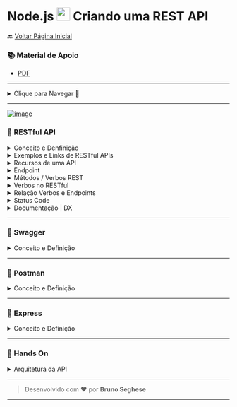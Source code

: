 <h1 id="topo">Node.js <img src="https://cdn.jsdelivr.net/gh/devicons/devicon/icons/nodejs/nodejs-plain.svg" width="30px"/> Criando uma REST API</h1>

🔙 [Voltar Página Inicial](https://github.com/brseghese/hiring-coders-3-vtex-gama)

<h3> 📚 Material de Apoio</h3>

- [PDF](https://drive.google.com/file/d/1wuiyTk3gXT4LApRJJqFxRPkZy4YhXuwe/view)

---

<details>

<summary>Clique para Navegar 🔽</summary>

- <a href="#0">RESTful API</a>
- <a href="#1">Swagger</a>
- <a href="#2">Postman</a>
- <a href="#3">Express</a>
- <a href="#4">Hands On</a>

</details>

---

[![image](https://img.shields.io/badge/Node.js-339933?style=for-the-badge&logo=nodedotjs&logoColor=white)](https://nodejs.org/en/)

<h3 id="0"> 🔶​ RESTful API</h3>

<details>

<summary>Conceito e Denfinição</summary>

#### 🔷 API

Uma API é uma aplicação que permite a integração entre diferentes sistemas padronizando o fluxo de requisições, a forma de envio e recebimento de informações e oprotocolo de codificação das mensagens.

#### 🔷 REST

O REST é um conjunto de convenções arquiteturais que utiliza algumas camadas do HTTP para envio e recebimento de informações.

#### 🔷 REST API

Logo, uma REST API é uma API que permite a integração entre sistemas utilizando as convenções arquiteturais do REST.

#### 🔷 RESTful

É um sistema que segue todas as boas práticas do estilo de arquitetura REST.

Isso envolve seguir padrões para definição de recursos, status de resposta, cache, codificação dos dados, forma de envio e de recebimento, entre outras coisas.

O RESTful traz um foco no consumidor, que no caso, é o desenvolvedor.

</details>

<details>

<summary>Exemplos e Links de RESTful APIs</summary>

#### 🔷 Exemplos de REST API

- [Youtube](https://developers.google.com/youtube/v3)🔗
- [Instagram](https://developers.facebook.com/docs/instagram-api/)🔗 Graph API
- [Any API](https://any-api.com/)🔗

</details>

<details>

<summary>Recursos de uma API</summary>

#### 🔷 Definição de Recursos | Case: Portal de Notícias

- /categorias
- /jornalistas

> Recursos de um portal de notícias - ex: G1.com

#### 🔷 Definição de Coleção

- /categorias

> Coleção de categorias - ex: esportes, políticas...

- /categorias/{categorias_id}/noticias

> Coleção de notícias - ex: jogos de futebol

#### 🔷 Definição de Elemento

- /categorias/{categoria_id}

> Elemento de uma categoria específica - ex: esporte

#### 🔷 Definição de Sub-elemento

- /categorias/{categoria_id}/noticias/{noticia_id}

> Elemento de uma notícia específica, dentro de uma categoria - ex: jogo do palmeiras

#### ⚠️ Evite encadeamentos maiores que esses três níveis:

- Coleção -> acessa o site "G1" (categorias)
- Elemento -> acessa uma seção "Esportes" (categorias/{}/noticias)
- Sub-elemento -> acessa uma notícia "Jogo do Palmeiras" (categorias/{}/noticias/{}noticia)

</details>

<details>

<summary>Endpoint</summary>

#### 🔷 Definição de Endpoint

Os principais dados necessários para um sistema se comunicar com uma API são:

- Protocolo:HTTP/HTTPS
- Host:api.sistemanoticias.com.br
- Path:/categorias/1/noticias

Endpoint é a junção de todas essas informações, ou seja, ele é o endereço específico de determinado recurso na API.

#### 🔷 Estrutura Recomendada

protocolo://dominio/nome-da-api/versao/recurso

> ex: https://api.sistemanoticias.com.br/news-api/v1/categorias/1/noticias/12

</details>

<details>

<summary>Métodos / Verbos REST</summary>

#### 🔷 CRUD

- GET
  - Envio de parâmetros via URL
  - Recebimento de informações no corpo da resposta
- POST
  - Envio de parâmetros via corpo
  - Recebimento de informações no corpo da resposta
- PUT
  - Envio de parâmetros via URL e corpo
  - Recebimento de informações no corpo da resposta
- DELETE
  - Envio de parâmetros via URL
  - Recebimento de informações no corpo da resposta
- PATCH
  - Envio de parâmetros via URL e corpo
  - Recebimento de informações no corpo da resposta
- OPTIONS
  - Envio de parâmetros via URL
  - Recebimento de informações no cabeçalho da resposta
- HEAD
  - Envio de parâmetros via URL
  - Recebimento de informações no cabeçalho da resposta

#### 🔷 Requisição - 3 partes

#### ✔️ URL / Endpoint

> ex: https://api.sistemanoticias.com.br/news-api/v1/categorias/1/noticias?_offset=50&_limit=25

#### ✔️ Cabeçalho / Head de Requisição

- Host: api.sistemanoticias.com.br
- accept: application/json
- X-Acces-Token: xxxxxxxxxx
- x-api-Key: xxxxxxxxxx
- Content-Type: application/json
- ...

#### ✔️ Corpo da Requisição

```
{
  "titulo": "Bets TV show of all time",
  "conteudo": "It's Supernatural series..."
}
```

#### 🔷 Resposta - 2 partes

#### ✔️ Cabeçalho / Head de Resposta

- HTTP 401
- date: Sat, 22 May
- content-type: application/json
- content-length: 26
- x-amzn
- acess-control
- ...

#### ✔️ Corpo da Resposta

```
{
  "id": 1,
  "titulo": "Bets TV show of all time",
  "conteudo": "It's Supernatural series..."
},
{
  "id": 2,
  "titulo": "Better movie of all time",
  "conteudo": "It's Star Wars..."
}
```

</details>

<details>

<summary>Verbos no RESTful</summary>

#### 🔷 Utilidade dos Verbos

#### ✔️ GET

Método de consulta de registros, utilizado para buscar informações.

#### ✔️ POST

Método para criação de registro, utilizado para enviar informações.

#### ✔️ PUT

Método para atualização completa de registro, utilizado para enviar informações.

#### ✔️ DELETE

Método para remoção de registro, utilizado para enviar informações.

#### ✔️ PATCH

Método para atualização parcial de registro, utilizado para enviar informações.

#### ✔️ OPTIONS

Método para verificar quais métodos são permitidos, utilizado para buscar informações.

#### ✔️ HEAD

Método para consultar apenas o cabeçalho dos registros, utilizado para buscar informações.

</details>

<details>

<summary>Relação Verbos e Endpoints</summary>

#### ✔️ Endpoint para buscar todas as notícias

```
[GET]https://api.sistemanoticias.com.br/news-api/v1/categorias/1/noticias
```

#### ✔️ Endpoint para criar uma nova notícia

```
[POST]https://api.sistemanoticias.com.br/news-api/v1/categorias/1/noticias
```

#### ✔️ Endpoint para atualizar uma notícia

```
[PUT]https://api.sistemanoticias.com.br/news-api/v1/categorias/1/noticias/12
```

#### ✔️ Endpoint para remover uma nova notícia

```
[DELETE]https://api.sistemanoticias.com.br/news-api/v1/categorias/1/noticias/12
```

</details>

<details>

<summary>Status Code</summary>

#### 🔷 Definição

Padrão de 3 dígitos que indica o resultado da tentativa de tratar a requisição.

São divididos em 4 classes, indentificadas pelo primeiro dígito.

- 1xx - informational
- 2xx - successful
- 3xx - redirection
- 4xx - client error
- 5xx - server error

</details>

<details>

<summary>Documentação | DX </summary>

#### 🔷 Documentação

A documentação de uma API é uma definição do que é e de como se comportam os seu recursos. Nela estão contidas informações como protocolos, endpoints, parâmetros, formato de dados, entre outras coisas.

Sua pricipal utilidade é servir como referência para desenvolvedores que irão implementar integrações com a API e fornecer a eles todas as informações necessárias para esse trabalho. Muitas vezes é gerada antes da implementação da API de fato e serve como "contrato" entre backend e frontend para saberem o que esperar um do outro.

#### ✔️ Informações Essênciais

- Protocolo
- Host
- Recursos
- Métodos
- Formato dos parâmetros
- Formato dos retornos
- Status Code
- Autenticação

#### ✔️ Referências

- [REST API Tutorial](https://restfulapi.net/)
- [Swagger - Boas Práticas](https://swagger.io/resources/articles/best-practices-in-api-design/)
- [MDN HTTP](https://developer.mozilla.org/pt-BR/docs/Web/HTTP)

#### 🔷 DX (Developer Experience)

Exemplos:

#### ✔️ Api Developers Portal

- [Mercado Livre](https://developers.mercadolivre.com.br/)

#### ✔️ Documentação Interativa

- [Pagar.me](https://docs.pagar.me/)

#### ✔️ Getting Started

- [Twilio](https://www.twilio.com/pt-br/docs/sms)

#### ✔️ Exemplos de Códigos / SDK

- [Twitter](https://developer.twitter.com/en/docs/tools-and-libraries)

#### ✔️ Sign-Up e Tokens

- [Youtube](https://developers.google.com/youtube)

#### ✔️ Sandbox / Playground

- [Cielo](https://developercielo.github.io/manual/cielo-ecommerce#sandbox-e-ferramentas)

</details>

---

<h3 id="1"> 🔶​ Swagger</h3>

<details>

<summary>Conceito e Definição</summary>

####

O Swagger é, basicamente, um conjunto de ferramentas que nos ajuda a fazer o design, ou seja, fazer a modelagem, a documentar e até gerar código para desenvolvimento de APIs.

- [Swagger Editor](https://editor.swagger.io/)

#### ✔️ Documentação

- [Swagger Docs](https://swagger.io/docs/specification/about/)

</details>

---

<h3 id="2"> 🔶 Postman</h3>

<details>

<summary>Conceito e Definição</summary>

####

O Postman é um aplicativo com a função de testar e desenvolver APIs em uma interface bastante simples e intuitiva. Ele nos permite simular requisições HTTP de forma rápida, armazenando-as para que possamos usá-las posteriormente.

Além disso, para cada requisição feita, o Postman analisa as respostas enviadas pela API e as exibe visualmente de forma muito agradável e fácil de entender, o que reduz consideravelmente o tempo necessário para o desenvolvimento e testes de sua aplicação.

</details>

---

<h3 id="3"> 🔶​ Express</h3>

<details>

<summary>Conceito e Definição</summary>

####

O Express é um framework para aplicativo da web do Node.js mínimo e flexível que fornece um conjunto robusto de recursos para aplicativos web e móvel.

#### 🔷 Framework

O Framework é um pacote de códigos prontos que podem ser utilizados no desenvolvimento de sistemas. A proposta de uso dessa ferramenta é aplicar funcionalidades, comandos e estruturas já prontas para garantir qualidade no projeto e produtividade.

#### ✔️ Algumas Funcionalidades do Express

- Tratamento de métodos
- Tratamento de status code
- Protocolo de comunicação
- Funcionalidades de filtro de parâmetros

</details>

---

<h3 id="4"> 🔶​ Hands On</h3>

<details>

<summary>Arquitetura da API</summary>

#### 🔷 Case

Sistema de postagem e leitura de notícias, onde o jornalista posta as notícias em um painel administrativo marcando quais são sua categorias (esportes, notícias, etc.). O leitor por sua vez acessa o site / portal de notícias, seleciona uma categoria e lê as notícias que deseja.

</details>

---

> Desenvolvido com ❤️ por **Bruno Seghese**

---

<!-- <details>

<summary></summary>

</details> -->
